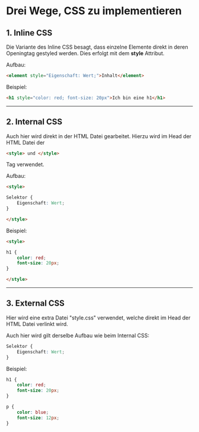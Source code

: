 # Drei Wege, CSS zu implementieren

## 1. Inline CSS

Die Variante des Inline CSS besagt, dass einzelne Elemente direkt in deren Openingtag gestyled werden. Dies erfolgt mit dem **style** Attribut.

Aufbau:

```html
<element style="Eigenschaft: Wert;">Inhalt</element>
```

Beispiel:

```html
<h1 style="color: red; font-size: 20px">Ich bin eine h1</h1>
```

---

## 2. Internal CSS

Auch hier wird direkt in der HTML Datei gearbeitet. Hierzu wird im Head der HTML Datei der

```html
<style> und </style>
```

Tag verwendet.

Aufbau:

```html
<style>

Selektor {
    Eigenschaft: Wert;
}

</style>
```

Beispiel:

```html
<style>

h1 {
    color: red;
    font-size: 20px;
}

</style>
```


---

## 3. External CSS

Hier wird eine extra Datei "style.css" verwendet, welche direkt im Head der HTML Datei verlinkt wird.

Auch hier wird gilt derselbe Aufbau wie beim Internal CSS:

```css
Selektor {
    Eigenschaft: Wert;
}
```

Beispiel:

```css
h1 {
    color: red;
    font-size: 20px;
}

p {
    color: blue;
    font-size: 12px;
}
```